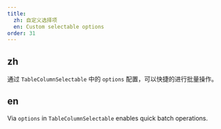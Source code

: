 ```yaml
---
title:
  zh: 自定义选择项
  en: Custom selectable options
order: 31
---
```


## zh

通过 `TableColumnSelectable` 中的 `options` 配置，可以快捷的进行批量操作。

## en

Via `options` in `TableColumnSelectable` enables quick batch operations.
